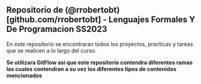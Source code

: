 ## Repositorio de (@rrobertobt)[github.com/rrobertobt] - Lenguajes Formales Y De Programacion SS2023

En este repositorio se encontraran todos los proyectos, practicas y tareas que se realicen a lo largo del curso.

**Se utilizara GitFlow asi que este repositorio contendra diferentes ramas las cuales contendran a su vez los diferentes tipos de contenidos mencionados**
